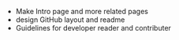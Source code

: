 - Make Intro page and more related pages
- design GitHub layout and readme
- Guidelines for developer  reader and contributer